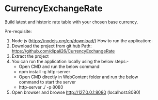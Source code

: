 # CurrencyExchangeRate
 Build latest and historic rate table with your chosen base currency.

Pre-requisite:
1. Node js (https://nodejs.org/en/download/)
How to run the application:-
1. Download the project from git hub
   Path: https://github.com/dipali26/CurrencyExchangeRate
2. Extract the project
3. You can run the application locally using the below steps:-
   * Open CMD and run the below command
   * npm install -g http-server
   * Open CMD directly in WebContent folder and run the below command to start the server
   * http-server ./ -p 8080
4. Open browser and browse http://127.0.0.1:8080 (localhost:8080)
